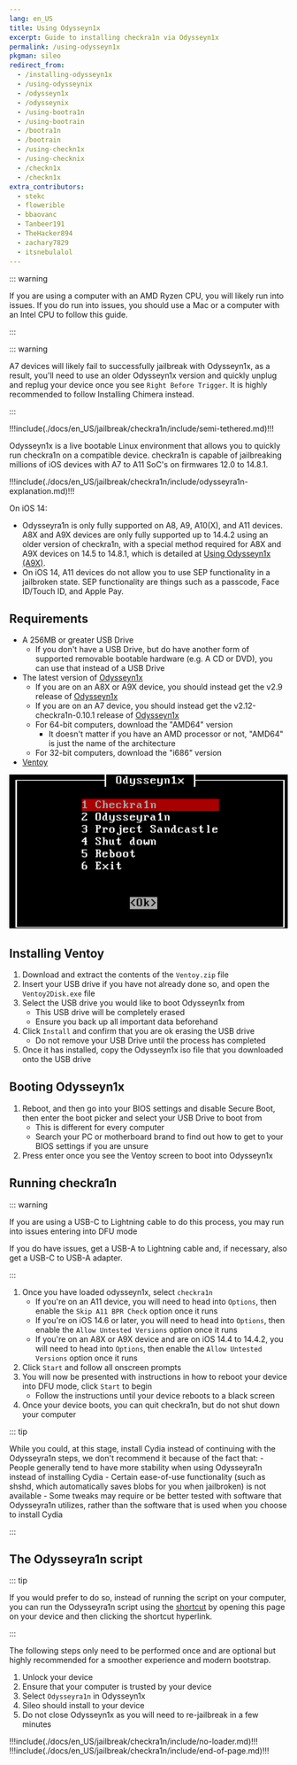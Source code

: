 ```yaml
---
lang: en_US
title: Using Odysseyn1x
excerpt: Guide to installing checkra1n via Odysseyn1x
permalink: /using-odysseyn1x
pkgman: sileo
redirect_from:
  - /installing-odysseyn1x
  - /using-odysseynix
  - /odysseyn1x
  - /odysseynix
  - /using-bootra1n
  - /using-bootrain
  - /bootra1n
  - /bootrain
  - /using-checkn1x
  - /using-checknix
  - /checkn1x
  - /checkn1x
extra_contributors:
  - stekc
  - flowerible
  - bbaovanc
  - Tanbeer191
  - TheHacker894
  - zachary7829
  - itsnebulalol
---
```


::: warning

If you are using a computer with an AMD Ryzen CPU, you will likely run into issues. If you do run into issues, you should use a Mac or a computer with an Intel CPU to follow this guide.

:::

::: warning

A7 devices will likely fail to successfully jailbreak with Odysseyn1x, as a result, you'll need to use an older Odysseyn1x version and quickly unplug and replug your device once you see `Right Before Trigger`. It is highly recommended to follow <router-link to="/installing-chimera">Installing Chimera</router-link> instead.

:::

!!!include(./docs/en_US/jailbreak/checkra1n/include/semi-tethered.md)!!!

Odysseyn1x is a live bootable Linux environment that allows you to quickly run checkra1n on a compatible device. checkra1n is capable of jailbreaking millions of iOS devices with A7 to A11 SoC's on firmwares 12.0 to 14.8.1.

!!!include(./docs/en_US/jailbreak/checkra1n/include/odysseyra1n-explanation.md)!!!

On iOS 14: 
- Odysseyra1n is only fully supported on A8, A9, A10(X), and A11 devices. A8X and A9X devices are only fully supported up to 14.4.2 using an older version of checkra1n, with a special method required for A8X and A9X devices on 14.5 to 14.8.1, which is detailed at [Using Odysseyn1x (A9X)](/using-odysseyn1x-a9x).
- On iOS 14, A11 devices do not allow you to use SEP functionality in a jailbroken state. SEP functionality are things such as a passcode, Face ID/Touch ID, and Apple Pay.

## Requirements

- A 256MB or greater USB Drive
    - If you don't have a USB Drive, but do have another form of supported removable bootable hardware (e.g. A CD or DVD), you can use that instead of a USB Drive
- The latest version of [Odysseyn1x](https://github.com/raspberryenvoie/odysseyn1x/releases)
    - If you are on an A8X or A9X device, you should instead get the v2.9 release of [Odysseyn1x](https://github.com/raspberryenvoie/odysseyn1x/releases/tag/v2.9)
    - If you are on an A7 device, you should instead get the v2.12-checkra1n-0.10.1 release of [Odysseyn1x](https://github.com/raspberryenvoie/odysseyn1x/releases/tag/v2.12-checkra1n-0.10.1)
    - For 64-bit computers, download the "AMD64" version
        - It doesn't matter if you have an AMD processor or not, "AMD64" is just the name of the architecture
    - For 32-bit computers, download the "i686" version
- [Ventoy](https://github.com/ventoy/Ventoy/releases)

![A screenshot of the Odysseyn1x menu](/assets/images/Odysseyn1x.png)

## Installing Ventoy

1. Download and extract the contents of the `Ventoy.zip` file
1. Insert your USB drive if you have not already done so, and open the `Ventoy2Disk.exe` file
1. Select the USB drive you would like to boot Odysseyn1x from
    - This USB drive will be completely erased
    - Ensure you back up all important data beforehand
1. Click `Install` and confirm that you are ok erasing the USB drive
    - Do not remove your USB Drive until the process has completed
1. Once it has installed, copy the Odysseyn1x iso file that you downloaded onto the USB drive

## Booting Odysseyn1x

1. Reboot, and then go into your BIOS settings and disable Secure Boot, then enter the boot picker and select your USB Drive to boot from
    - This is different for every computer
    - Search your PC or motherboard brand to find out how to get to your BIOS settings if you are unsure
1. Press enter once you see the Ventoy screen to boot into Odysseyn1x

## Running checkra1n

::: warning

If you are using a USB-C to Lightning cable to do this process, you may run into issues entering into DFU mode

If you do have issues, get a USB-A to Lightning cable and, if necessary, also get a USB-C to USB-A adapter.

:::

1. Once you have loaded odysseyn1x, select `checkra1n`
    - If you're on an A11 device, you will need to head into `Options`, then enable the `Skip A11 BPR Check` option once it runs
    - If you're on iOS 14.6 or later, you will need to head into `Options`, then enable the `Allow Untested Versions` option once it runs
    - If you're on an A8X or A9X device and are on iOS 14.4 to 14.4.2, you will need to head into `Options`, then enable the `Allow Untested Versions` option once it runs
1. Click `Start` and follow all onscreen prompts
1. You will now be presented with instructions in how to reboot your device into <router-link to="/faq/#what-is-dfu-mode">DFU mode</router-link>, click `Start` to begin
    - Follow the instructions until your device reboots to a black screen
1. Once your device boots, you can quit checkra1n, but do not shut down your computer

<!--Will probably make this better later on but this will work for now-->

::: tip

While you could, at this stage, install Cydia instead of continuing with the Odysseyra1n steps, we don't recommend it because of the fact that:
    - People generally tend to have more stability when using Odysseyra1n instead of installing Cydia
    - Certain ease-of-use functionality (such as shshd, which automatically saves blobs for you when jailbroken) is not available
    - Some tweaks may require or be better tested with software that Odysseyra1n utilizes, rather than the software that is used when you choose to install Cydia

:::

## The Odysseyra1n script

::: tip

If you would prefer to do so, instead of running the script on your computer, you can run the Odysseyra1n script using the [shortcut](https://www.icloud.com/shortcuts/8d4e206d568d4aadb624b2a6191a3771) by opening this page on your device and then clicking the shortcut hyperlink.

:::

The following steps only need to be performed once and are optional but highly recommended for a smoother experience and modern bootstrap.

1. Unlock your device
1. Ensure that your computer is trusted by your device
1. Select `Odysseyra1n` in Odysseyn1x
1. Sileo should install to your device
1. Do not close Odysseyn1x as you will need to re-jailbreak in a few minutes

!!!include(./docs/en_US/jailbreak/checkra1n/include/no-loader.md)!!!
!!!include(./docs/en_US/jailbreak/checkra1n/include/end-of-page.md)!!!
